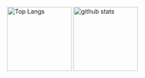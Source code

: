 <p align="left"> 
  <img alt="Top Langs" height="150px" src="https://github-readme-stats.vercel.app/api/top-langs/?username=potistudio&layout=compact&show_icons=true" />
  <img alt="github stats" height="150px" src="https://github-readme-stats-roan-eight-96.vercel.app/api?username=potistudio&show_icons=true&count_private=true&include_all_commits=true" />
</p>

<!---
POTI/potistudio is a ✨ special ✨ repository because its `README.md` (this file) appears on your GitHub profile.
You can click the Preview link to take a look at your changes.
--->
